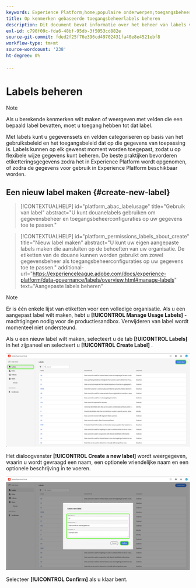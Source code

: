 ```yaml
---
keywords: Experience Platform;home;populaire onderwerpen;toegangsbeheer;op attributen-gebaseerd toegangsbeheer;ABAC
title: Op kenmerken gebaseerde toegangsbeheerlabels beheren
description: Dit document bevat informatie over het beheer van labels via de interface voor machtigingen in Adobe Experience Cloud
exl-id: c790f09c-fda6-48bf-95db-3f5053cd882e
source-git-commit: fded2f25f76e396cd49702431fa40e8e4521ebf8
workflow-type: tm+mt
source-wordcount: '238'
ht-degree: 0%

---
```


# Labels beheren

>[!NOTE]
>
>Als u berekende kenmerken wilt maken of weergeven met velden die een bepaald label bevatten, moet u toegang hebben tot dat label.

Met labels kunt u gegevenssets en velden categoriseren op basis van het gebruiksbeleid en het toegangsbeleid dat op die gegevens van toepassing is. Labels kunnen op elk gewenst moment worden toegepast, zodat u op flexibele wijze gegevens kunt beheren. De beste praktijken bevorderen etiketteringsgegevens zodra het in Experience Platform wordt opgenomen, of zodra de gegevens voor gebruik in Experience Platform beschikbaar worden.

## Een nieuw label maken {#create-new-label}

>[!CONTEXTUALHELP]
>id="platform_abac_labelusage"
>title="Gebruik van label"
>abstract="U kunt douanelabels gebruiken om gegevensbeheer en toegangsbeheerconfiguraties op uw gegevens toe te passen."

>[!CONTEXTUALHELP]
>id="platform_permissions_labels_about_create"
>title="Nieuw label maken"
>abstract="U kunt uw eigen aangepaste labels maken die aansluiten op de behoeften van uw organisatie. De etiketten van de douane kunnen worden gebruikt om zowel gegevensbeheer als toegangsbeheerconfiguraties op uw gegevens toe te passen."
>additional-url="https://experienceleague.adobe.com/docs/experience-platform/data-governance/labels/overview.html#manage-labels" text="Aangepaste labels beheren"

>[!NOTE]
>
>Er is één enkele lijst van etiketten voor een volledige organisatie. Als u een aangepast label wilt maken, hebt u **[!UICONTROL Manage Usage Labels]** -machtigingen nodig voor de productiesandbox. Verwijderen van label wordt momenteel niet ondersteund.

Als u een nieuw label wilt maken, selecteert u de tab **[!UICONTROL Labels]** in het zijpaneel en selecteert u **[!UICONTROL Create Label]** .

![ flac-new-label ](../../images/flac-ui/create-label.png)

Het dialoogvenster **[!UICONTROL Create a new label]** wordt weergegeven, waarin u wordt gevraagd een naam, een optionele vriendelijke naam en een optionele beschrijving in te voeren.

![ nieuw-label-info ](../../images/flac-ui/new-label-info.png)

Selecteer **[!UICONTROL Confirm]** als u klaar bent.
